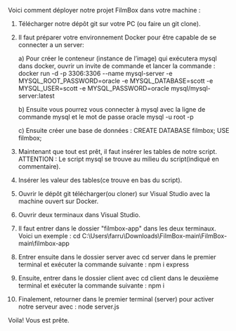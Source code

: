 Voici comment déployer notre projet FilmBox dans votre machine :

1. Télécharger notre dépôt git sur votre PC (ou faire un git clone).

2. Il faut préparer votre environnement Docker pour être capable de se connecter a un server:
   
   a) Pour créer le conteneur (instance de l’image) qui exécutera mysql dans docker, ouvrir un invite de commande et lancer la commande :
      docker run -d -p 3306:3306 --name mysql-server -e MYSQL_ROOT_PASSWORD=oracle -e MYSQL_DATABASE=scott -e MYSQL_USER=scott -e MYSQL_PASSWORD=oracle mysql/mysql-server:latest

   b) Ensuite vous pourrez vous connecter à mysql avec la ligne de commande mysql et le mot de passe oracle
      mysql -u root -p

   c) Ensuite créer une base de données :
      CREATE DATABASE filmbox;
      USE filmbox;

3. Maintenant que tout est prêt, il faut insérer les tables de notre script. ATTENTION : Le script mysql se trouve au milieu du script(indiqué en commentaire).

4. Insérer les valeur des tables(ce trouve en bas du script).

5. Ouvrir le dépôt git télécharger(ou cloner) sur Visual Studio avec la machine ouvert sur Docker.

6. Ouvrir deux terminaux dans Visual Studio.

7. Il faut entrer dans le dossier "filmbox-app" dans les deux terminaux. Voici un exemple : cd C:\Users\farru\Downloads\FilmBox-main\FilmBox-main\filmbox-app

8. Entrer ensuite dans le dossier server avec cd server dans le premier terminal et exécuter la commande suivante : npm i express

9. Ensuite, entrer dans le dossier client avec cd client dans le deuxième terminal et exécuter la commande suivante : npm i

10. Finalement, retourner dans le premier terminal (server) pour activer notre serveur avec : node server.js

Voila! Vous est prête.
